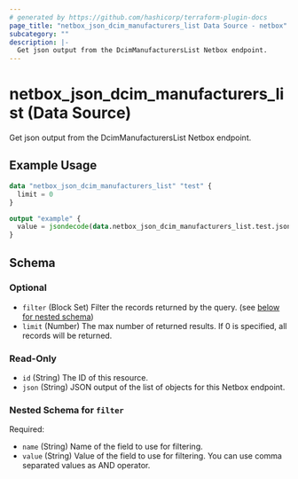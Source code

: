```yaml
---
# generated by https://github.com/hashicorp/terraform-plugin-docs
page_title: "netbox_json_dcim_manufacturers_list Data Source - netbox"
subcategory: ""
description: |-
  Get json output from the DcimManufacturersList Netbox endpoint.
---
```


# netbox_json_dcim_manufacturers_list (Data Source)

Get json output from the DcimManufacturersList Netbox endpoint.

## Example Usage

```terraform
data "netbox_json_dcim_manufacturers_list" "test" {
  limit = 0
}

output "example" {
  value = jsondecode(data.netbox_json_dcim_manufacturers_list.test.json)
}
```

<!-- schema generated by tfplugindocs -->
## Schema

### Optional

- `filter` (Block Set) Filter the records returned by the query. (see [below for nested schema](#nestedblock--filter))
- `limit` (Number) The max number of returned results. If 0 is specified, all records will be returned.

### Read-Only

- `id` (String) The ID of this resource.
- `json` (String) JSON output of the list of objects for this Netbox endpoint.

<a id="nestedblock--filter"></a>
### Nested Schema for `filter`

Required:

- `name` (String) Name of the field to use for filtering.
- `value` (String) Value of the field to use for filtering. You can use comma separated values as AND operator.
